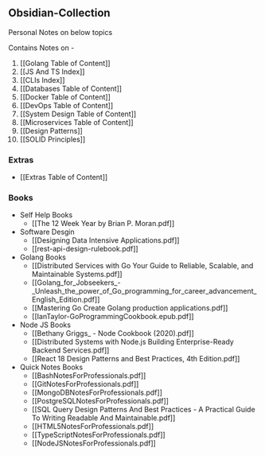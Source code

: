 ## Obsidian-Collection
Personal Notes on below topics

Contains Notes on - 
1. [[Golang Table of Content]] 
2. [[JS And TS Index]]
3. [[CLIs Index]]
4. [[Databases Table of Content]]
5. [[Docker Table of Content]]
6. [[DevOps Table of Content]]
7. [[System Design Table of Content]]
8. [[Microservices Table of Content]]
9. [[Design Patterns]]
10. [[SOLID Principles]]

### Extras
- [[Extras Table of Content]]

### Books
- Self Help Books
	- [[The 12 Week Year by Brian P. Moran.pdf]]
- Software Desgin
	- [[Designing Data Intensive Applications.pdf]]
	- [[rest-api-design-rulebook.pdf]]
- Golang Books
	- [[Distributed Services with Go Your Guide to Reliable, Scalable, and Maintainable Systems.pdf]]
	- [[Golang_for_Jobseekers_-_Unleash_the_power_of_Go_programming_for_career_advancement_English_Edition.pdf]]
	- [[Mastering Go Create Golang production applications.pdf]]
	- [[IanTaylor-GoProgrammingCookbook.epub.pdf]]
- Node JS Books
	- [[Bethany Griggs_ - Node Cookbook (2020).pdf]]
	- [[Distributed Systems with Node.js Building Enterprise-Ready Backend Services.pdf]]
	- [[React 18 Design Patterns and Best Practices, 4th Edition.pdf]]
- Quick Notes Books
	- [[BashNotesForProfessionals.pdf]]
	- [[GitNotesForProfessionals.pdf]]
	- [[MongoDBNotesForProfessionals.pdf]]
	- [[PostgreSQLNotesForProfessionals.pdf]]
	- [[SQL Query Design Patterns And Best Practices - A Practical Guide To Writing Readable And Maintainable.pdf]]
	- [[HTML5NotesForProfessionals.pdf]]
	- [[TypeScriptNotesForProfessionals.pdf]]
	- [[NodeJSNotesForProfessionals.pdf]]